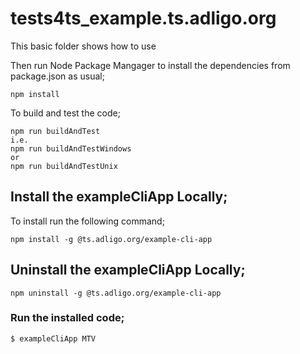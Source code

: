 # tests4ts_example.ts.adligo.org
This basic folder shows how to use 


Then run Node Package Mangager to install the dependencies from package.json as usual;

```
npm install
```

To build and test the code;

```
npm run buildAndTest
i.e.
npm run buildAndTestWindows
or
npm run buildAndTestUnix
```

## Install the exampleCliApp Locally;
To install run the following command;

```
npm install -g @ts.adligo.org/example-cli-app
```

## Uninstall the exampleCliApp Locally;

```
npm uninstall -g @ts.adligo.org/example-cli-app
```

### Run the installed code;

```
$ exampleCliApp MTV
```